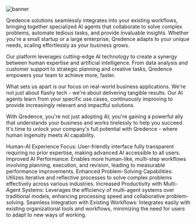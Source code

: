 
![banner](https://github.com/user-attachments/assets/f4474e55-dbfa-471d-8af1-bedf8f1337b2)

Qredence solutions seamlessly integrates into your existing workflows, bringing together specialized AI agents that collaborate to solve complex problems, automate tedious tasks, and provide invaluable insights. Whether you're a small startup or a large enterprise, Qredence adapts to your unique needs, scaling effortlessly as your business grows.

Our platform leverages cutting-edge AI technology to create a synergy between human expertise and artificial intelligence. From data analysis and customer support to strategic planning and creative tasks, Qredence empowers your team to achieve more, faster.

What sets us apart is our focus on real-world business applications. We're not just about flashy tech - we're about delivering tangible results. Our AI agents learn from your specific use cases, continuously improving to provide increasingly relevant and impactful solutions.

With Qredence, you're not just adopting AI; you're gaining a powerful ally that understands your business and works tirelessly to help you succeed. It's time to unlock your company's full potential with Qredence - where human ingenuity meets AI capability.

Human-AI Experience Focus: User-friendly interface fully transparent requiring no prior expertise, making advanced AI accessible to all users.
Improved AI Performance: Enables more human-like, multi-step workflows involving planning, execution, and revision, leading to measurable performance improvements.
Enhanced Problem-Solving Capabilities: Utilizes iterative and reflective processes to solve complex problems effectively across various industries.
Increased Productivity with Multi-Agent Systems: Leverages the efficiency of multi-agent systems over traditional models, enhancing processing speed and collaborative problem-solving.
Seamless Integration with Existing Workflows: Integrates easily with existing organizational tools and workflows, minimizing the need for users to adapt to new ways of working.
